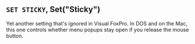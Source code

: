 ## `SET STICKY`, Set("Sticky")

Yet another setting that's ignored in Visual FoxPro. In DOS and on the Mac, this one controls whether menu popups stay open if you release the mouse button.